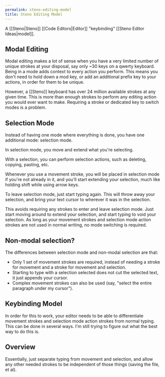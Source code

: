 ```yaml
---
permalink: steno-editing-model
title: Steno Editing Model
---
```

A [[Steno|Steno]] [[Code Editors|Editor]] "keybinding" [[Steno Editor Ideas|model]].

## Modal Editing

Modal editing makes a lot of sense when you have a very limited number of unique strokes at your disposal, say only ~30 keys on a qwerty keyboard. Being in a mode adds context to every action you perform. This means you don't need to hold down a mod key, or add an additional prefix key to your actions, in order for them to be unique.

However, a [[Steno]] keyboard has over 24 million available strokes at any given time. This is more than enough strokes to perform any editing action you would ever want to make. Requiring a stroke or dedicated key to switch modes is a problem.

## Selection Mode

Instead of having one mode where everything is done, you have one additional mode: selection mode.

In selection mode, you move and extend what you're selecting.

With a selection, you can perform selection actions, such as deleting, copying, pasting, etc.

Whenever you use a movement stroke, you will be placed in selection mode if you're not already in it, and you'll start extending your selection, much like holding shift while using arrow keys.

To leave selection mode, just start typing again. This will throw away your selection, and bring your text cursor to wherever it was in the selection.

This avoids requiring any strokes to enter and leave selection mode. Just start moving around to extend your selection, and start typing to void your selection. As long as your movement strokes and selection mode action strokes are not used in normal writing, no mode switching is required.

## Non-modal selection?

The differences between selection mode and non-modal selection are that:
- Only 1 set of movement strokes are required, instead of needing a stroke for movement and a stroke for movement and selection.
- Starting to type with a selection selected does not cut the selected text, it just appends your cursor.
- Complex movement strokes can also be used (say, "select the entire paragraph under my cursor").

## Keybinding Model

In order for this to work, your editor needs to be able to differentiate movement strokes and selection mode action strokes from normal typing. This can be done in several ways. I'm still trying to figure out what the best way to do this is.

## Overview

Essentially, just separate typing from movement and selection, and allow any other needed strokes to be independent of those things (saving the file, et al).
